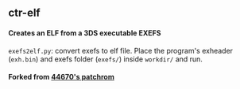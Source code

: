 ## ctr-elf
#### Creates an ELF from a 3DS executable EXEFS

`exefs2elf.py`: convert exefs to elf file.
Place the program's exheader (`exh.bin`) and exefs folder (`exefs/`) inside `workdir/` and run.

#### Forked from [44670's patchrom](https://github.com/44670/patchrom)
